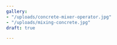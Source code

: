 ```yaml
---
gallery:
- "/uploads/concrete-mixer-operator.jpg"
- "/uploads/mixing-concrete.jpg"
draft: true

---
```

